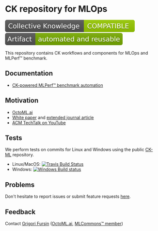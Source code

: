 # CK repository for MLOps

[![compatibility](https://github.com/ctuning/ck-guide-images/blob/master/ck-compatible.svg)](https://github.com/ctuning/ck)
[![automation](https://github.com/ctuning/ck-guide-images/blob/master/ck-artifact-automated-and-reusable.svg)](https://cTuning.org/ae)

This repository contains CK workflows and components for MLOps and MLPerf&trade; benchmark.

## Documentation

* [CK-powered MLPerf&trade; benchmark automation](https://github.com/ctuning/ck/blob/master/docs/mlperf-automation/README.md)

## Motivation

* [OctoML.ai](https://OctoML.ai)
* [White paper](https://arxiv.org/pdf/2006.07161.pdf) and [extended journal article](https://arxiv.org/pdf/2011.01149.pdf)
* [ACM TechTalk on YouTube](https://www.youtube.com/watch?=7zpeIVwICa4)

## Tests

We perform tests on commits for Linux and Windows using the public [CK-ML](https://github.com/ctuning/ck-ml) repository.

* Linux/MacOS: [![Travis Build Status](https://travis-ci.org/ctuning/ck-ml.svg?branch=main)](https://travis-ci.org/ctuning/ck-ml)
* Windows: [![Windows Build status](https://ci.appveyor.com/api/projects/status/gl53cle5dvkskvgr?svg=true)](https://ci.appveyor.com/project/gfursin/ck-ml)


## Problems

Don't hesitate to report issues or submit feature requests [here](https://github.com/octoml/mlops/issues).

## Feedback

Сontact [Grigori Fursin](https://cKnowledge.io/@gfursin) ([OctoML.ai](https://octoml.ai), [MLCommons&trade; member](https://mlcommons.org))

